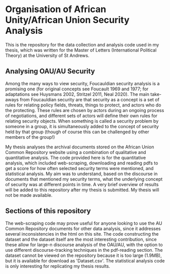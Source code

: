 # Organisation of African Unity/African Union Security Analysis
This is the repository for the data collection and analysis code used in my thesis, which was written for the Master of Letters (International Political Theory) at the University of St Andrews. 

## Analysing OAU/AU Security
Among the many ways to view security, Foucauldian security analysis is a promising one (for original concepts see Foucault 1969 and 1977; for adaptations see Huysmans 2002, Stritzel 2011, Neal 2020). The main take-aways from Foucauldian security are that security as a concept is a set of rules for relating policy fields, threats, things to protect, and actors who do the protecting. These rules are chosen by actors during an ongoing process of negotiations, and different sets of actors will define their own rules for relating security objects. When something is called a security problem by someone in a group, it is simultaneously added to the concept of security held by that group (though of course this can be challenged by other members of the group!)

My thesis analyses the archival documents stored on the African Union Common Repository website using a combination of qualitative and quantitative analysis. The code provided here is for the quantitative analysis, which included web-scraping, downloading and reading pdfs to get a score for how often selected security terms were mentioned, and statistical analysis. My aim was to understand, based on the discourse in documents that mentioned my security terms, what the underlying concept of security was at different points in time. A very brief overview of results will be added to this repository after my thesis is submitted. My thesis will not be made available.

## Sections of this repository
The web-scraping code may prove useful for anyone looking to use the AU Common Repository documents for other data analysis, since it addresses several inconsistencies in the html on this site. The code constructing the dataset and the dataset itself are the most interesting contribution, since these allow for large-n discourse analysis of the OAU/AU, with the option to use different discourse-tracking techniques in the pdf-reading section. The dataset cannot be viewed on the repository because it is too large (1.9MB), but it is available for download as 'Dataset.csv'. The statistical analysis code is only interesting for replicating my thesis results. 



